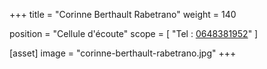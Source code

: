 +++
title = "Corinne Berthault Rabetrano"
weight = 140

position = "Cellule d'écoute"
scope = [
  "Tel : <a href='tel:0648381952'>0648381952</a>"
]

[asset]
  image = "corinne-berthault-rabetrano.jpg"
+++
